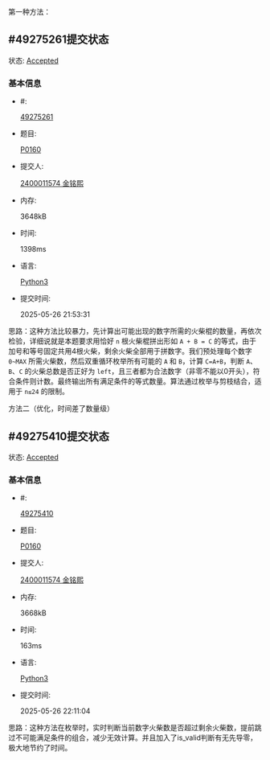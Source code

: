 第一种方法：

## #49275261提交状态

状态: [Accepted](http://dsbpython.openjudge.cn/dspythonbook/solution/49275261/)

### 基本信息

- #:

  [49275261](http://dsbpython.openjudge.cn/dspythonbook/solution/49275261/)

- 题目:

  [P0160](http://dsbpython.openjudge.cn/dspythonbook/P0160/)

- 提交人:

  [2400011574 金铭熙](http://openjudge.cn/user/1415782/in/group-491/)

- 内存:

  3648kB

- 时间:

  1398ms

- 语言:

  [Python3](http://dsbpython.openjudge.cn/dspythonbook/solution/49275261/)

- 提交时间:

  2025-05-26 21:53:31



思路：这种方法比较暴力，先计算出可能出现的数字所需的火柴棍的数量，再依次检验，详细说就是本题要求用恰好 `n` 根火柴棍拼出形如 `A + B = C` 的等式，由于加号和等号固定共用4根火柴，剩余火柴全部用于拼数字。我们预处理每个数字 `0~MAX` 所需火柴数，然后双重循环枚举所有可能的 `A` 和 `B`，计算 `C=A+B`，判断 `A`、`B`、`C` 的火柴总数是否正好为 `left`，且三者都为合法数字（非零不能以0开头），符合条件则计数。最终输出所有满足条件的等式数量。算法通过枚举与剪枝结合，适用于 `n≤24` 的限制。



方法二（优化，时间差了数量级）

## #49275410提交状态

状态: [Accepted](http://dsbpython.openjudge.cn/dspythonbook/solution/49275410/)

### 基本信息

- #:

  [49275410](http://dsbpython.openjudge.cn/dspythonbook/solution/49275410/)

- 题目:

  [P0160](http://dsbpython.openjudge.cn/dspythonbook/P0160/)

- 提交人:

  [2400011574 金铭熙](http://openjudge.cn/user/1415782/in/group-491/)

- 内存:

  3668kB

- 时间:

  163ms

- 语言:

  [Python3](http://dsbpython.openjudge.cn/dspythonbook/solution/49275410/)

- 提交时间:

  2025-05-26 22:11:04



思路：这种方法在枚举时，实时判断当前数字火柴数是否超过剩余火柴数，提前跳过不可能满足条件的组合，减少无效计算。并且加入了is_valid判断有无先导零，极大地节约了时间。

